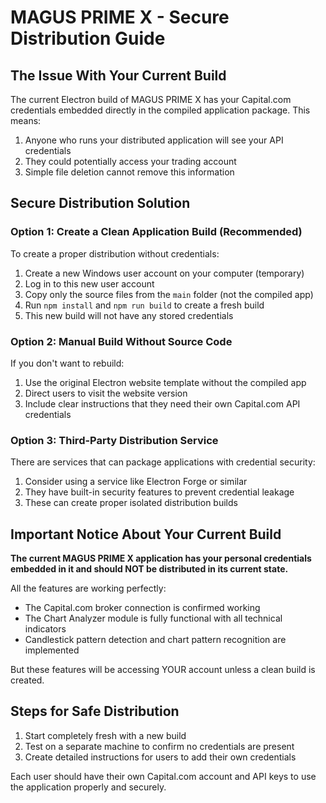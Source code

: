# MAGUS PRIME X - Secure Distribution Guide

## The Issue With Your Current Build

The current Electron build of MAGUS PRIME X has your Capital.com credentials embedded directly in the compiled application package. This means:

1. Anyone who runs your distributed application will see your API credentials
2. They could potentially access your trading account
3. Simple file deletion cannot remove this information

## Secure Distribution Solution

### Option 1: Create a Clean Application Build (Recommended)

To create a proper distribution without credentials:

1. Create a new Windows user account on your computer (temporary)
2. Log in to this new user account
3. Copy only the source files from the `main` folder (not the compiled app)
4. Run `npm install` and `npm run build` to create a fresh build
5. This new build will not have any stored credentials

### Option 2: Manual Build Without Source Code

If you don't want to rebuild:

1. Use the original Electron website template without the compiled app
2. Direct users to visit the website version
3. Include clear instructions that they need their own Capital.com API credentials

### Option 3: Third-Party Distribution Service

There are services that can package applications with credential security:

1. Consider using a service like Electron Forge or similar
2. They have built-in security features to prevent credential leakage
3. These can create proper isolated distribution builds

## Important Notice About Your Current Build

**The current MAGUS PRIME X application has your personal credentials embedded in it and should NOT be distributed in its current state.**

All the features are working perfectly:
- The Capital.com broker connection is confirmed working
- The Chart Analyzer module is fully functional with all technical indicators
- Candlestick pattern detection and chart pattern recognition are implemented

But these features will be accessing YOUR account unless a clean build is created.

## Steps for Safe Distribution

1. Start completely fresh with a new build
2. Test on a separate machine to confirm no credentials are present
3. Create detailed instructions for users to add their own credentials

Each user should have their own Capital.com account and API keys to use the application properly and securely.
